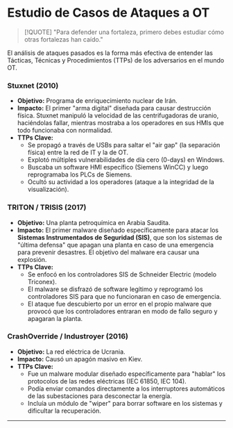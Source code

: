 # Estudio de Casos de Ataques a OT

> [!QUOTE] "Para defender una fortaleza, primero debes estudiar cómo otras fortalezas han caído."

El análisis de ataques pasados es la forma más efectiva de entender las Tácticas, Técnicas y Procedimientos (TTPs) de los adversarios en el mundo OT.

### Stuxnet (2010)

-   **Objetivo:** Programa de enriquecimiento nuclear de Irán.
-   **Impacto:** El primer "arma digital" diseñada para causar destrucción física. Stuxnet manipuló la velocidad de las centrifugadoras de uranio, haciéndolas fallar, mientras mostraba a los operadores en sus HMIs que todo funcionaba con normalidad.
-   **TTPs Clave:**
    -   Se propagó a través de USBs para saltar el "air gap" (la separación física) entre la red de IT y la de OT.
    -   Explotó múltiples vulnerabilidades de día cero (0-days) en Windows.
    -   Buscaba un software HMI específico (Siemens WinCC) y luego reprogramaba los PLCs de Siemens.
    -   Ocultó su actividad a los operadores (ataque a la integridad de la visualización).

### TRITON / TRISIS (2017)

-   **Objetivo:** Una planta petroquímica en Arabia Saudita.
-   **Impacto:** El primer malware diseñado específicamente para atacar los **Sistemas Instrumentados de Seguridad (SIS)**, que son los sistemas de "última defensa" que apagan una planta en caso de una emergencia para prevenir desastres. El objetivo del malware era causar una explosión.
-   **TTPs Clave:**
    -   Se enfocó en los controladores SIS de Schneider Electric (modelo Triconex).
    -   El malware se disfrazó de software legítimo y reprogramó los controladores SIS para que no funcionaran en caso de emergencia.
    -   El ataque fue descubierto por un error en el propio malware que provocó que los controladores entraran en modo de fallo seguro y apagaran la planta.

### CrashOverride / Industroyer (2016)

-   **Objetivo:** La red eléctrica de Ucrania.
-   **Impacto:** Causó un apagón masivo en Kiev.
-   **TTPs Clave:**
    -   Fue un malware modular diseñado específicamente para "hablar" los protocolos de las redes eléctricas (IEC 61850, IEC 104).
    -   Podía enviar comandos directamente a los interruptores automáticos de las subestaciones para desconectar la energía.
    -   Incluía un módulo de "wiper" para borrar software en los sistemas y dificultar la recuperación.

---

